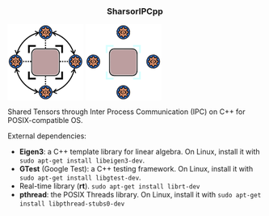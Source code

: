 ### <center> SharsorIPCpp </center>

<img src="docs/icon-light.svg" alt="GitHub-Mark-Light" width="150" height="150" style="vertical-align: middle;" class="darkmode-only">

<img src="docs/icon-dark.svg" alt="GitHub-Mark-Light" width="150" height="150" style="vertical-align: middle;" class="lightmode-only">


Shared Tensors through Inter Process Communication (IPC) on C++ for POSIX-compatible OS.

External dependencies: 
- **Eigen3**: a C++ template library for linear algebra. On Linux, install it with ```sudo apt-get install libeigen3-dev```.
- **GTest** (Google Test): a C++ testing framework. On Linux, install it with ```sudo apt-get install libgtest-dev```.
- Real-time library (**rt**). ```sudo apt-get install librt-dev```
- **pthread**: the POSIX Threads library. On Linux, install it with ```sudo apt-get install libpthread-stubs0-dev```